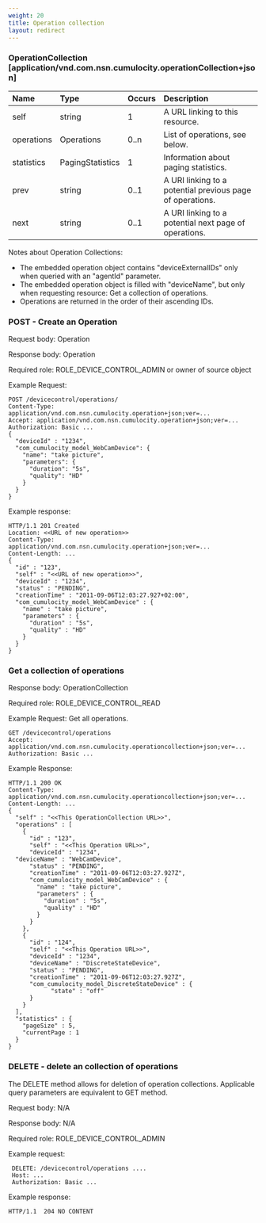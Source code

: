```yaml
---
weight: 20
title: Operation collection
layout: redirect
---
```


### OperationCollection [application/vnd.com.nsn.cumulocity.operationCollection+json]

|Name|Type|Occurs|Description|
|:---|:---|:-----|:----------|
|self|string|1|A URL linking to this resource.|
|operations|Operations|0..n|List of operations, see below.|
|statistics|PagingStatistics|1|Information about paging statistics.|
|prev|string|0..1|A URI linking to a potential previous page of operations.|
|next|string|0..1|A URI linking to a potential next page of operations.|

Notes about Operation Collections:

-   The embedded operation object contains "deviceExternalIDs" only when queried with an "agentId" parameter. 
-   The embedded operation object is filled with "deviceName", but only when requesting resource: Get a collection of operations.
-   Operations are returned in the order of their ascending IDs.


### POST - Create an Operation

Request body: Operation

Response body: Operation 

Required role: ROLE\_DEVICE\_CONTROL\_ADMIN or owner of source object

Example Request:

    POST /devicecontrol/operations/
    Content-Type: application/vnd.com.nsn.cumulocity.operation+json;ver=...
    Accept: application/vnd.com.nsn.cumulocity.operation+json;ver=...
    Authorization: Basic ...
    {
      "deviceId" : "1234",
      "com_cumulocity_model_WebCamDevice": {
        "name": "take picture",
        "parameters": {
          "duration": "5s",
          "quality": "HD"
        }
      }
    }

Example response:

    HTTP/1.1 201 Created
    Location: <<URL of new operation>>
    Content-Type: application/vnd.com.nsn.cumulocity.operation+json;ver=...
    Content-Length: ...
    {
      "id" : "123",
      "self" : "<<URL of new operation>>",
      "deviceId" : "1234",
      "status" : "PENDING",
      "creationTime" : "2011-09-06T12:03:27.927+02:00",
      "com_cumulocity_model_WebCamDevice" : {
        "name" : "take picture",
        "parameters" : {
          "duration" : "5s",
          "quality" : "HD"
        }
      }
    }

### Get a collection of operations

Response body: OperationCollection  

Required role: ROLE\_DEVICE\_CONTROL\_READ

Example Request: Get all operations.

    GET /devicecontrol/operations
    Accept: application/vnd.com.nsn.cumulocity.operationcollection+json;ver=...
    Authorization: Basic ...

Example Response:

    HTTP/1.1 200 OK
    Content-Type: application/vnd.com.nsn.cumulocity.operationcollection+json;ver=...
    Content-Length: ...
    {
      "self" : "<<This OperationCollection URL>>",
      "operations" : [
        {
          "id" : "123",
          "self" : "<<This Operation URL>>",
          "deviceId" : "1234",
	  "deviceName" : "WebCamDevice",
          "status" : "PENDING",
          "creationTime" : "2011-09-06T12:03:27.927Z",
          "com_cumulocity_model_WebCamDevice" : {
            "name" : "take picture",
            "parameters" : {
              "duration" : "5s",
              "quality" : "HD"
            }
          }
        },
        {
          "id" : "124",
          "self" : "<<This Operation URL>>",
          "deviceId" : "1234",
          "deviceName" : "DiscreteStateDevice",
          "status" : "PENDING",
          "creationTime" : "2011-09-06T12:03:27.927Z",
          "com_cumulocity_model_DiscreteStateDevice" : {
                "state" : "off"
          }
        }
      ],
      "statistics" : {
        "pageSize" : 5,
        "currentPage : 1
      }
    }

### DELETE - delete an collection of operations

The DELETE method allows for deletion of operation collections. Applicable query parameters are equivalent to GET method.

Request body: N/A

Response body: N/A

Required role: ROLE\_DEVICE\_CONTROL\_ADMIN

Example request:

     DELETE: /devicecontrol/operations ....
     Host: ...
     Authorization: Basic ...

Example response:

    HTTP/1.1  204 NO CONTENT
